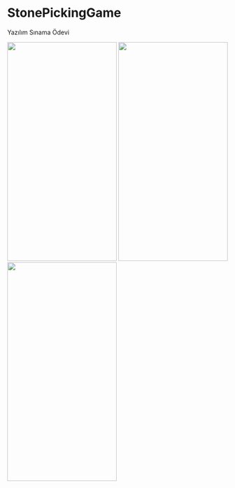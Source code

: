 # StonePickingGame
Yazılım Sınama Ödevi

<img src="https://user-images.githubusercontent.com/52718099/99716035-a7a6af00-2ab8-11eb-9919-9cfd55ea3337.png" width="250" height="500"/>  <img src="https://user-images.githubusercontent.com/52718099/99716288-f94f3980-2ab8-11eb-92aa-c54530354591.png" width="250" height="500"/>
 <img src="https://user-images.githubusercontent.com/52718099/99716677-75498180-2ab9-11eb-99f1-1fc352854fd4.png" width="250" height="500"/>
